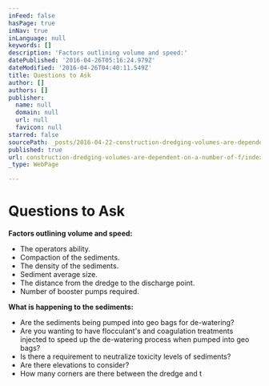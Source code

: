 ```yaml
---
inFeed: false
hasPage: true
inNav: true
inLanguage: null
keywords: []
description: 'Factors outlining volume and speed:'
datePublished: '2016-04-26T05:16:24.979Z'
dateModified: '2016-04-26T04:40:11.549Z'
title: Questions to Ask
author: []
authors: []
publisher:
  name: null
  domain: null
  url: null
  favicon: null
starred: false
sourcePath: _posts/2016-04-22-construction-dredging-volumes-are-dependent-on-a-number-of-f.md
published: true
url: construction-dredging-volumes-are-dependent-on-a-number-of-f/index.html
_type: WebPage

---
```

# Questions to Ask

**Factors outlining volume and speed:**

* The operators ability.
* Compaction of the sediments.
* The density of the sediments.
* Sediment average size.
* The distance from the dredge to the discharge point.
* Number of booster pumps required.

**What is happening to the sediments:**

* Are the sediments being pumped into geo bags for de-watering?
* Are you wanting to have flocculant's and coagulation treatments injected to speed up the de-watering process when pumped into geo bags?
* Is there a requirement to neutralize toxicity levels of sediments?
* Are there elevations to consider?
* How many corners are there between the dredge and t